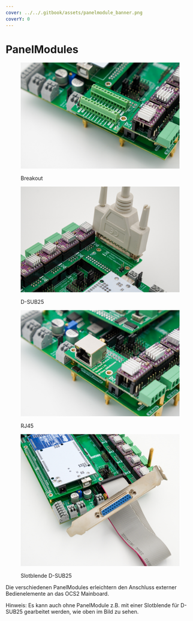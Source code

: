 ```yaml
---
cover: ../../.gitbook/assets/panelmodule_banner.png
coverY: 0
---
```


# PanelModules

<div>

<figure><img src="../../.gitbook/assets/panel breakout-3-1200px.jpg" alt=""><figcaption><p>Breakout</p></figcaption></figure>

 

<figure><img src="../../.gitbook/assets/panel d-sub25-4-1200px (1).jpg" alt=""><figcaption><p>D-SUB25</p></figcaption></figure>

 

<figure><img src="../../.gitbook/assets/panel rj45-1200px (1).jpg" alt=""><figcaption><p>RJ45</p></figcaption></figure>

 

<figure><img src="../../.gitbook/assets/panel slotblende-3-1200px.jpg" alt=""><figcaption><p>Slotblende D-SUB25</p></figcaption></figure>

</div>

Die verschiedenen PanelModules erleichtern den Anschluss externer Bedienelemente an das OCS2 Mainboard.&#x20;

Hinweis: Es kann auch ohne PanelModule z.B. mit einer Slotblende für D-SUB25 gearbeitet werden, wie oben im Bild zu sehen.
